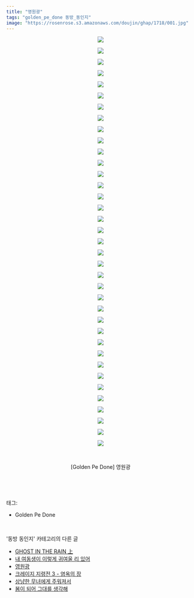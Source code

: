 ```yaml
---
title: "영원광"
tags: "golden_pe_done 동방_동인지"
image: "https://rosenrose.s3.amazonaws.com/doujin/ghap/1718/001.jpg"
---
```

<div class="article">
<p style="text-align: center; clear: none; float: none;"><img src="{{ site.imgserver1 }}/ghap/1718/001.jpg"/></p>
<p style="text-align: center; clear: none; float: none;"><img src="{{ site.imgserver1 }}/ghap/1718/002.jpg"/></p>
<p style="text-align: center; clear: none; float: none;"><img src="{{ site.imgserver1 }}/ghap/1718/003.jpg"/></p>
<p style="text-align: center; clear: none; float: none;"><img src="{{ site.imgserver1 }}/ghap/1718/004.jpg"/></p>
<p style="text-align: center; clear: none; float: none;"><img src="{{ site.imgserver1 }}/ghap/1718/005.jpg"/></p>
<p style="text-align: center; clear: none; float: none;"><img src="{{ site.imgserver1 }}/ghap/1718/006.jpg"/></p>
<p style="text-align: center; clear: none; float: none;"><img src="{{ site.imgserver1 }}/ghap/1718/007.jpg"/></p>
<p style="text-align: center; clear: none; float: none;"><img src="{{ site.imgserver1 }}/ghap/1718/008.jpg"/></p>
<p style="text-align: center; clear: none; float: none;"><img src="{{ site.imgserver1 }}/ghap/1718/009.jpg"/></p>
<p style="text-align: center; clear: none; float: none;"><img src="{{ site.imgserver1 }}/ghap/1718/010.jpg"/></p>
<p style="text-align: center; clear: none; float: none;"><img src="{{ site.imgserver1 }}/ghap/1718/011.jpg"/></p>
<p style="text-align: center; clear: none; float: none;"><img src="{{ site.imgserver1 }}/ghap/1718/012.jpg"/></p>
<p style="text-align: center; clear: none; float: none;"><img src="{{ site.imgserver1 }}/ghap/1718/013.jpg"/></p>
<p style="text-align: center; clear: none; float: none;"><img src="{{ site.imgserver1 }}/ghap/1718/014.jpg"/></p>
<p style="text-align: center; clear: none; float: none;"><img src="{{ site.imgserver1 }}/ghap/1718/015.jpg"/></p>
<p style="text-align: center; clear: none; float: none;"><img src="{{ site.imgserver1 }}/ghap/1718/016.jpg"/></p>
<p style="text-align: center; clear: none; float: none;"><img src="{{ site.imgserver1 }}/ghap/1718/017.jpg"/></p>
<p style="text-align: center; clear: none; float: none;"><img src="{{ site.imgserver1 }}/ghap/1718/018.jpg"/></p>
<p style="text-align: center; clear: none; float: none;"><img src="{{ site.imgserver1 }}/ghap/1718/019.jpg"/></p>
<p style="text-align: center; clear: none; float: none;"><img src="{{ site.imgserver1 }}/ghap/1718/020.jpg"/></p>
<p style="text-align: center; clear: none; float: none;"><img src="{{ site.imgserver1 }}/ghap/1718/021.jpg"/></p>
<p style="text-align: center; clear: none; float: none;"><img src="{{ site.imgserver1 }}/ghap/1718/022.jpg"/></p>
<p style="text-align: center; clear: none; float: none;"><img src="{{ site.imgserver1 }}/ghap/1718/023.jpg"/></p>
<p style="text-align: center; clear: none; float: none;"><img src="{{ site.imgserver1 }}/ghap/1718/024.jpg"/></p>
<p style="text-align: center; clear: none; float: none;"><img src="{{ site.imgserver1 }}/ghap/1718/025.jpg"/></p>
<p style="text-align: center; clear: none; float: none;"><img src="{{ site.imgserver1 }}/ghap/1718/026.jpg"/></p>
<p style="text-align: center; clear: none; float: none;"><img src="{{ site.imgserver1 }}/ghap/1718/027.jpg"/></p>
<p style="text-align: center; clear: none; float: none;"><img src="{{ site.imgserver1 }}/ghap/1718/028.jpg"/></p>
<p style="text-align: center; clear: none; float: none;"><img src="{{ site.imgserver1 }}/ghap/1718/029.jpg"/></p>
<p style="text-align: center; clear: none; float: none;"><img src="{{ site.imgserver1 }}/ghap/1718/030.jpg"/></p>
<p style="text-align: center; clear: none; float: none;"><img src="{{ site.imgserver1 }}/ghap/1718/031.jpg"/></p>
<p style="text-align: center; clear: none; float: none;"><img src="{{ site.imgserver1 }}/ghap/1718/032.jpg"/></p>
<p style="text-align: center; clear: none; float: none;"><img src="{{ site.imgserver1 }}/ghap/1718/033.jpg"/></p>
<p style="text-align: center; clear: none; float: none;"><img src="{{ site.imgserver1 }}/ghap/1718/034.jpg"/></p>
<p style="text-align: center; clear: none; float: none;"><img src="{{ site.imgserver1 }}/ghap/1718/035.jpg"/></p>
<p style="text-align: center; clear: none; float: none;"><img src="{{ site.imgserver1 }}/ghap/1718/036.jpg"/></p>
<p style="text-align: center; clear: none; float: none;"><img src="{{ site.imgserver1 }}/ghap/1718/037.jpg"/></p>
<p style="text-align: center; clear: none; float: none;"><br/></p>
<p style="text-align: center; clear: none; float: none;">[Golden Pe Done] 영원광</p>
<p><br/></p>
</div><br/>
<div class="tagTrail">
<p>태그: </p>
<ul>
<li>Golden Pe Done</li>
</ul>
</div><br/>
<div class="another">
<p>'동방 동인지' 카테고리의 다른 글</p>
<ul>
<li><a href="/ghap_1720">GHOST IN THE RAIN 上</a></li>
<li><a href="/ghap_1719">내 여동생이 이렇게 귀여울 리 있어</a></li>
<li><a href="/ghap_1718">영원광</a></li>
<li><a href="/ghap_1717">크레이지 지령전 3 - 염옥의 장</a></li>
<li><a href="/ghap_1715">상냥한 무녀에게 주워져서</a></li>
<li><a href="/ghap_1713">봄이 되어 그대를 생각해</a></li>
</ul>
</div><br/>
<div class="cb_module cb_fluid">
<div class="cb_wrt cb_profile">
</div><!-- commentList close -->
</div><br/>
